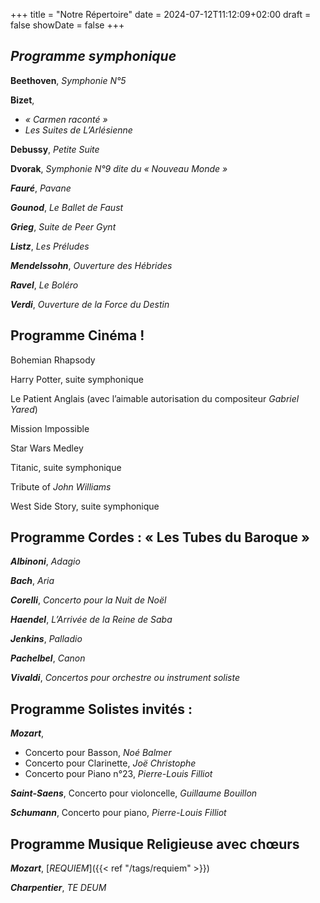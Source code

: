 +++
title = "Notre Répertoire"
date = 2024-07-12T11:12:09+02:00
draft = false
showDate = false
+++

## *Programme symphonique*

**Beethoven**, *Symphonie N°5*

**Bizet**,
  - *« Carmen raconté »*
  - *Les Suites de L’Arlésienne*

**Debussy**, *Petite Suite*

**Dvorak**, *Symphonie N°9 dite du « Nouveau Monde »*

***Fauré***, *Pavane*

***Gounod***, *Le Ballet de Faust*

***Grieg***, *Suite de Peer Gynt*

***Listz***, *Les Préludes*

***Mendelssohn***, *Ouverture des Hébrides*

***Ravel***, *Le Boléro*

***Verdi***, *Ouverture de la Force du Destin*

## Programme Cinéma !

Bohemian Rhapsody

Harry Potter, suite symphonique

Le Patient Anglais (avec l’aimable autorisation du compositeur *Gabriel Yared*)  

Mission Impossible

Star Wars Medley

Titanic, suite symphonique

Tribute of *John Williams*

West Side Story, suite symphonique


## Programme Cordes : « Les Tubes du Baroque »

***Albinoni***, *Adagio*

***Bach***, *Aria*

***Corelli***, *Concerto pour la Nuit de Noël*

***Haendel***, *L’Arrivée de la Reine de Saba*

***Jenkins***, *Palladio*

***Pachelbel***, *Canon*

***Vivaldi***, *Concertos pour orchestre ou instrument soliste*

## Programme Solistes invités :

***Mozart***,
  - Concerto pour Basson, *Noé Balmer*
  - Concerto pour Clarinette, *Joë Christophe*
  - Concerto pour Piano n°23, *Pierre-Louis Filliot*

***Saint-Saens***, Concerto pour violoncelle, *Guillaume Bouillon*

***Schumann***, Concerto pour piano, *Pierre-Louis Filliot*

## Programme Musique Religieuse avec chœurs


***Mozart***, [*REQUIEM*]({{< ref "/tags/requiem" >}})  

***Charpentier***, *TE DEUM*

